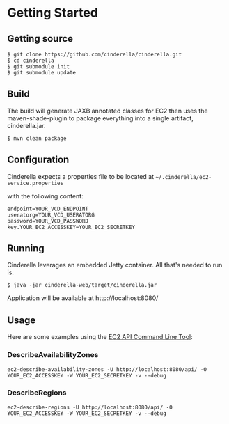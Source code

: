 # Getting Started #

## Getting source ##

```
$ git clone https://github.com/cinderella/cinderella.git
$ cd cinderella
$ git submodule init
$ git submodule update
```

## Build ##

The build will generate JAXB annotated classes for EC2 then uses the maven-shade-plugin to package everything into a
single artifact, cinderella.jar.

```
$ mvn clean package
```

## Configuration ##

Cinderella expects a properties file to be located at `~/.cinderella/ec2-service.properties`

with the following content:

```
endpoint=YOUR_VCD_ENDPOINT
useratorg=YOUR_VCD_USERATORG
password=YOUR_VCD_PASSWORD
key.YOUR_EC2_ACCESSKEY=YOUR_EC2_SECRETKEY
```

## Running ##

Cinderella leverages an embedded Jetty container. All that's needed to run is:

```
$ java -jar cinderella-web/target/cinderella.jar
```

Application will be available at http://localhost:8080/


## Usage ##

Here are some examples using the [EC2 API Command Line Tool](http://docs.amazonwebservices.com/AWSEC2/latest/CommandLineReference/Welcome.html):


### DescribeAvailabilityZones
```
ec2-describe-availability-zones -U http://localhost:8080/api/ -O YOUR_EC2_ACCESSKEY -W YOUR_EC2_SECRETKEY -v --debug
```

### DescribeRegions
```
ec2-describe-regions -U http://localhost:8080/api/ -O YOUR_EC2_ACCESSKEY -W YOUR_EC2_SECRETKEY -v --debug
```




